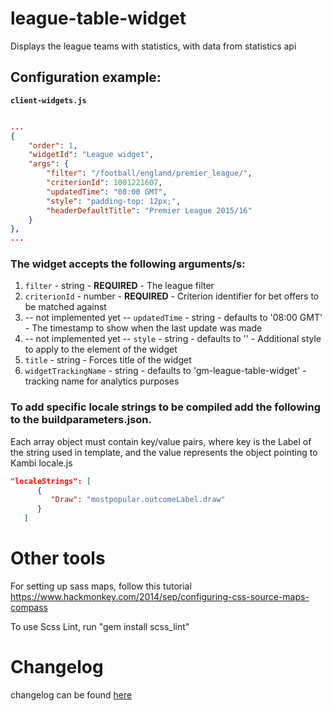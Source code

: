 # league-table-widget

Displays the league teams with statistics, with data from statistics api

## Configuration example:

__`client-widgets.js`__

```json

...
{
    "order": 1,
    "widgetId": "League widget",
    "args": {
        "filter": "/football/england/premier_league/",
        "criterionId": 1001221607,
        "updatedTime": "08:00 GMT",
        "style": "padding-top: 12px;",
        "headerDefaultTitle": "Premier League 2015/16"
    }
},
...

```

### The widget accepts the following arguments/s:
1. `filter` - string - __REQUIRED__ - The league filter
2. `criterionId` - number - __REQUIRED__ - Criterion identifier for bet offers to be matched against
3. -- not implemented yet -- `updatedTime` - string - defaults to '08:00 GMT' - The timestamp to show when the last update was made
4. -- not implemented yet -- `style` - string - defaults to '' - Additional style to apply to the <body> element of the widget
5. `title` - string - Forces title of the widget
6. `widgetTrackingName` - string - defaults to 'gm-league-table-widget' - tracking name for analytics purposes


### To add specific locale strings to be compiled add the following to the buildparameters.json.
Each array object must contain key/value pairs, where key is the Label of the string used in template, and the value
represents the object pointing to Kambi locale.js

```json
"localeStrings": [
      {
         "Draw": "mostpopular.outcomeLabel.draw"
      }
   ]
```

# Other tools

For setting up sass maps, follow this tutorial https://www.hackmonkey.com/2014/sep/configuring-css-source-maps-compass

To use Scss Lint, run "gem install scss_lint"

# Changelog

changelog can be found [here](CHANGELOG.md)
